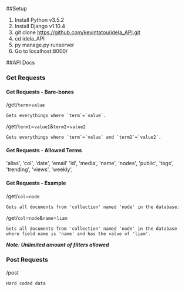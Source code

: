 ##Setup
1. Install Python v3.5.2
2. Install Django v1.10.4
3. git clone https://github.com/kevintatou/idela_API.git
4. cd idela_API
5. py manage.py runserver
6. Go to localhost:8000/

##API Docs
### Get Requests
#### Get Requests - Bare-bones
/get/`term`=`value` 
```
Gets everythings where `term`=`value`.
```
/get/`term1`=`value1`&`term2`=`value2`
```
Gets everythings where `term`=`value` and `term2`=`value2`.
```
#### Get Requests - Allowed Terms
'alias',
'col',
'date',
'email'
'id',
'media',
'name',
'nodes',
'public',
'tags',
'trending',
'views',
'weekly',
#### Get Requests - Example
/get/`col`=`node`
```
Gets all documents from 'collection' named 'node' in the database.
```
/get/`col`=`node`&`name`=`liam`
```
Gets all documents from 'collection' named 'node' in the database 
where field name is 'name' and has the value of 'liam'.
```
***Note: Unlimited amount of filters allowed***
### Post Requests
/post
```
Hard coded data 
```
